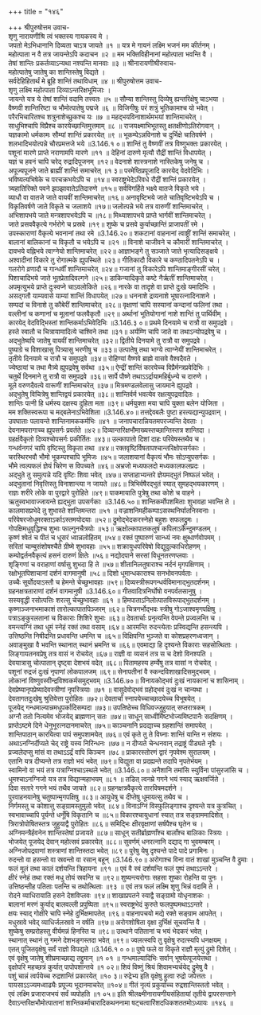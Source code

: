 +++
title = "१४६"

+++
श्रीपुरुषोत्तम उवाच-  
शृणु नारायणीश्रि त्वं भक्तस्य गायकस्य मे ।  
जपतो मेऽभिधानानि दिव्यता चाऽत्र जायते ॥१ ॥
यत्र मे गायनं लक्ष्मि भजनं मम कीर्तनम् ।  
महोत्पाता न वै तत्र जायन्तेऽपि कदाचन ॥२ ॥
मम भक्तिविहीनानां महोत्पाता भवन्ति वै ।  
तेषां शान्तिः प्रकर्तव्याऽन्यथा नश्यन्ति मानवाः ॥३ ॥
श्रीनारायणीश्रीरुवाच-  
महोत्पातेषु जातेषु का शान्तिस्तेषु विद्यते ।  
सर्वदेहिहितार्थं मे ब्रूहि शान्तिं तथाविधाम् ॥४ ॥
श्रीपुरुषोत्तम उवाच-  
शृणु लक्ष्मि महोत्पाता दिव्याऽन्तरिक्षभूमिजाः ।  
जायन्ते यत्र ये तेषां शान्तिं वदामि तत्त्वतः ॥५ ॥
सौम्या शान्तिस्तु दिव्येषु ह्यन्तरिक्षेषु चाऽभया ।  
वैष्णवी शान्तिरिष्टा च भौमोत्पातेषु पद्मजे ॥६ ॥
विजिगीषुः परं शत्रुं भूतिकामश्च यो भवेत् ।  
परैरभिचारितश्च शत्रुनाशेच्छुकश्च यः ॥७ ॥
महद्भयविनाशार्थमभयां शान्तिमाचरेत् ।  
साधुभिश्चापि विप्रैश्च कारयेच्छान्तिमुत्तमाम् ॥८ ॥
राजयक्ष्माभिभूतस्तु क्षतक्षीणोऽतिरोगवान् ।  
यज्ञकामो धर्मकामः सौम्यां शान्तिं प्रकारयेत् ॥९ ॥
भूकम्पेऽन्नविनाशे च दुर्भिक्षे चातिवर्षणे ।  
शलभादिभयोत्पन्ने चौरप्रमत्तजे भये ॥3.146.१ ०॥
शान्तिं तु वैष्णवीं तत्र विष्णुभक्तः प्रकारयेत् ।  
पशूनां मारणे प्राप्ते नराणामपि मारणे ॥११ ॥
देहिनां दारुणे मृत्यौ रौद्रीं शान्तिं विधापयेत् ।  
यज्ञं च हवनं चापि चरेद् रुद्रादिपूजनम् ॥१२॥
वेदनाशे शास्त्रनाशे नास्तिकेषु जनेषु च ।  
अपूज्यपूजने जाते ब्राह्मीं शान्तिं समाचरेत् ॥१ ३॥
परमेष्ठिप्रपूजादि कारयेद् वेदवेदिभिः ।  
भविष्यत्यभिषेके च परचक्रभयेऽपि च ॥१४॥
स्वराष्ट्रभेदेऽरिवधे रौद्रीं शान्तिं प्रकारयेत् ।  
त्र्यहातिरिक्ते पवने झञ्झावातेऽतिदारुणे ॥१५॥
सर्वविगर्हिते भक्ष्ये वातजे विकृते भये ।  
व्याधौ वा वातजे जाते वायवीं शान्तिमाचरेत् ॥१६॥
अनावृष्टिभये जाते चातिवृष्टिभयेऽपि च ।  
विकृतिवर्षणे जाते विकृते च जलाशये ॥१७॥
जलोत्पन्ने भये तत्र वारुणीं शान्तिमाचरेत् ।  
अभिशापभये जाते मन्त्रशापभयेऽपि च ॥१८॥
मिथ्याशापभये प्राप्ते भार्गवीं शान्तिमाचरेत् ।  
जाते प्रसववैकृत्ये गर्भरोगे च प्रस्रवे ॥१९॥
शुष्के च प्रसवे कुर्याच्छान्तिं प्राजापतीं रमे ।  
उपस्काराणां वैकृत्ये भवनानां तथा रमे ॥3.146.२०॥
शकटानां वाहनानां त्वाष्ट्रीं शान्तिं समाचरेत् ।  
बालानां बालिकानां च विकृतौ च भयेऽपि च ॥२१ ॥
विनाशे चाजीवने च कौमारीं शान्तिमाचरेत् ।  
दावभये वह्निभये त्वाग्नेयो शान्तिमाचरेत् ॥२२॥
आज्ञाभङ्गे तु सञ्जाते जाते भृत्यादिसङ्क्षये ।  
अश्वादीनां विकारे तु रोगात्मके ह्युपस्थिते ॥२३॥
गीतिकादौ विकारे च कण्ठादिपतनेऽपि च ।  
गलरोगे व्रणादौ च गान्धर्वीं शान्तिमाचरेत् ॥२४॥
गजानां तु विकारेऽपि शान्तिमाङ्गीरसीं चरेत् ।  
पिशाचादिभये जाते भूतप्रेतादिवल्गने ॥२५॥
डाकिन्यादिकृते कष्टे नैर्ऋतीं शान्तिमाचरेत् ।  
अपमृत्युभये प्राप्ते दुःस्वप्ने चाऽवलोकिते ॥२६॥
नारके वा तादृशे वा प्राप्ते दुःखे यमादिभिः ।  
असद्गतौ याम्यवासे याम्यां शान्तिं विधापयेत् ॥२७॥
धननाशे द्रव्यनाशे भूषारत्नादिनाशने ।  
सम्पदां च विनाशे तु कौबेरीं शान्तिमाचरेत् ॥२८॥
वृक्षाणां चापि सस्यानां कन्दानां फलिनां तथा ।  
वल्लीनां च कणानां च मूलानां फलवैकृतौ ॥२९॥
अर्थानां भूतियोगानां नाशे शान्तिं तु पार्थिवीम् ।  
कारयेद् वेदविद्भिस्तां शान्तिकर्माऽभिवेदिभिः ॥3.146.३ ०॥
प्रथमे दिनयामे च रात्रौ वा समुपद्रवे ।  
हस्ते स्वातौ च चित्रायामादित्ये चाश्विने तथा ॥३१॥
अर्यम्णि चापि जाते वा तथाऽन्योपद्रवेषु च ।  
अद्भुतेष्वपि जातेषु वायवीं शान्तिमाचरेत् ॥३२॥
द्वितीये दिनयामे तु रात्रौ वा समुपद्रवे ।  
पुष्याग्रे च विशाखासु पित्र्यासु भरणीषु च ॥३३॥
उत्पातेषु तथा भाग्ये त्वाग्नेयीं शान्तिमाचरेत् ।  
तृतीये दिनयामे च रात्रौ च समुपद्रवे ॥३४॥
रोहिण्यां वैष्णवे ब्राह्मे वासवे वैश्वदैवते ।  
ज्येष्ठायां च तथा मैत्र्ये ह्युपद्रवेषु सर्वथा ॥३५॥
ऐन्द्रीं शान्तिं कारयेच्च विप्रैर्मन्त्रप्रवेदिभिः ।  
चतुर्थे दिनमाने तु रात्रौ वा समुपद्रवे ॥३६॥
सार्पे पौष्णे तथाऽऽर्द्रायामहिर्बुध्न्ये च दारुणे ।  
मूले वरुणदैवत्ये वारूणीं शान्तिमाचरेत् ॥३७॥
मित्रमण्डलवेलासु जायमाने ह्युपद्रवे ।  
अद्भुतेषु विचित्रेषु शान्तिद्वयं प्रकारयेत् ॥३८॥
शान्तिर्वर्म भवत्येव रक्षत्युपद्रवादितः ।  
शान्तिः पत्नी हि धर्मस्य दक्षस्य दुहिता मता ॥३९॥
धर्मयुक्ता मया चापि युक्ता बलेन योजिता ।  
मम शक्तिस्वरूपा च मद्बलेनाऽभिवेशिता ॥3.146.४०॥
तत्तद्देवबलैः पुष्टा हरत्यद्यान्युपद्रवान् ।  
उपघाताः पलायन्ते शान्तिनामककर्मभिः ॥४१ ॥
जनापचारान्नियतमपरज्यन्ति देवताः ।  
देवनामपरागाच्च ह्युपसर्गः प्रवर्तते ॥४२॥
दिव्यान्तरिक्षभौमाख्यस्तच्छान्तिस्तत्र शान्तिदा ।  
ग्रहर्क्षवैकृतो दिव्यश्चोपसर्गः प्रकीर्तितः ॥४३॥
उल्कापातो दिशां दाहः परिवेषस्तथैव च ।  
गन्धर्वनगरं चापि वृष्टिस्तु विकृता तथा ॥४४॥
रक्तवृष्टिर्विषतापश्चान्तरिक्षोपसर्गकाः ।  
चरस्थिरभवौ भौमो भूकम्पश्चापि भूमिजः ॥४५॥
जलाशयानां वैकृत्यं भौमः सोऽप्युपसर्गकः ।  
भौमे त्वल्पफलं ज्ञेयं चिरेण स विपच्यते ॥४६॥
अभ्रजो मध्यफलदो मध्यकालफलप्रदः ।  
अद्भुते तु समुत्पन्ने यदि वृष्टिः शिवा भवेत् ॥४७॥
सप्ताहाभ्यन्तरे ज्ञेयमद्भुतं निष्फलं भवेत् ।  
अद्भुतानां निवृत्तिस्तु विनाशान्त्या न जायते ॥४८॥
त्रिभिर्वषैरद्भुतं स्यात् सुमहद्भयकारणम् ।  
राज्ञः शरीरे लोके वा पुरद्वारे पुरोहिते ॥४९॥
पाकमायाति पुत्रेषु तथा कोशे च वाहने ।  
ऋतुस्वभावाज्जायन्ते ह्यद्भुता उपसर्गकाः ॥3.146.५०॥
शान्तिकर्मोपशमिताः शुभावहा भवन्ति ते ।  
कालमासप्रभेदे तु शुभास्ते शान्तिमन्तरा ॥५१ ॥
वज्राशनिमहीकम्पाऽसस्थनिर्घातनिस्वनाः ।  
परिवेषरजोधूमरक्ताऽर्काऽस्तमयोदयाः ॥५२॥
द्रुमोद्भेदकरस्नेहो बहुशः सफलद्रुमः ।  
गोपक्षिमधुवृद्धिश्च शुभाः फाल्गुनचैत्रयोः ॥५३॥
ऋक्षोल्कापातकलुषं कपिलाऽर्केन्दुमण्डलम् ।  
कृष्णं श्वेतं च पीतं च धूसरं ध्वान्नलोहितम् ॥५४॥
रक्तं पुष्पारुणं सान्ध्यं नमः क्षुब्धार्णवोपमम् ।  
सरितां चाम्बुसंशोषश्चैते ग्रीष्मे शुभावहाः ॥५५॥
शक्रायुधपरिवेषो विद्युदुल्काधिरोहणम् ।  
कम्पोद्वर्तनवैकृत्यं हसनं दारुणं क्षितेः ॥५६॥
नद्योदपाने सरसां विधूनतरणप्लवाः ।  
शृङ्गिणां च वराहाणां वर्षासु शुभदा हि ते ॥५७॥
शीतानिलतुषाराश्च नर्दनं मृगपक्षिणाम् ।  
रक्षोभूतपिशाचानां दर्शनं वागमानुषी ॥५८॥
दिशो धूमान्धकाराश्च सनभोवनपर्वताः ।  
उच्चैः सूर्योदयाऽस्तौ च हेमन्ते चेच्छुभावहाः ॥५९॥
दिव्यस्त्रीरूपगन्धर्वविमानाद्भुतदर्शनम् ।  
ग्रहनक्षत्रताराणां दर्शनं वागमानुषी ॥3.146.६०॥
गीतवादित्रनिर्घोषो वनपर्वतसानुषु ।  
सस्यवृद्धी रसोत्पत्तिः शरत्सु चेच्छुभावहाः ॥६१ ॥
हिमपाताऽनिलोत्पातविरूपाद्भुतदर्शनम् ।  
कृष्णाञ्जनाभमाकाशं तारोल्कापातपिञ्जरम् ॥६२॥
चित्रगर्भोद्भवः स्त्रीषु गोऽजाश्वमृगपक्षिषु ।  
पत्राऽङ्कुरलतानां च विकाराः शिशिरे शुभाः ॥६३॥
देवतार्चाः प्रनृत्यन्ति वेपन्ते प्रज्वलन्ति च ।  
वमन्त्यग्निं तथा धूमं स्नेहं रक्तं तथा वसाम् ॥६४॥
आरमन्ति रुदन्त्येताः प्रस्विद्यन्ति हसन्त्यपि ।  
उत्तिष्ठन्ति निषीदन्ति प्रधावन्ति धमन्ति च ॥६५॥
विक्षिपन्ति भुञ्जते वा कोशप्रहरणध्वजान् ।  
अवाङ्मुखा वै भवन्ति स्थानात् स्थानं भ्रमन्ति च ॥६६॥
एवमाद्या हि दृश्यन्ते विकाराः सहसोत्थिताः ।  
लिङ्गायतनवप्रेषु तत्र वासं न रोचयेत् ॥६७॥
राज्ञी वा व्यसनं तत्र स च देशो विनश्यति ।  
देवयात्रासु चोत्पातान् दृष्ट्वा देशभयं वदेत् ॥६८॥
पितामहस्य हर्म्येषु तत्र वासां न रोचयेत् ।  
पशूनां रुद्रजं दुःखं नृपाणां लोकपालजम् ॥६९॥
सेनापतीनां वै स्कन्दविशाखादिसमुद्भवम् ।  
लोकानां विष्णुवस्वीन्द्रविश्वकर्मसमुद्भवम् ॥3.146.७०॥
विनायकोद्भवं दुःखं नायकानां च शासिनाम् ।  
देवप्रेष्यानृपप्रेष्यादेवस्त्रीणां नृपस्त्रियाः ॥७१ ॥
वासुदेवोद्भवं ग्रहोद्भवं दुःखं न चान्यथा ।  
देवतागतदुःखेषु श्रुतिवेत्ता पुरोहितः ॥७२॥
देवतार्चां स्नापयेच्चाच्छादयेच्च विभूषयेत् ।  
पूजयेद् गन्धमाल्यान्नमधुपर्कादिसम्पदा ॥७३॥
उपतिष्ठेच्च विधिवज्जुहुयात् सप्तरात्रकम् ।  
अग्नौ ततो नित्यमेव भोजयेद् ब्राह्मणान् सतः ॥७४॥
साधून् साध्वीर्मिष्टभोज्यमिष्टपानैः सदक्षिणम् ।  
प्राप्तेऽष्टमे दिने धेनुभूरत्नदानमाचरेत् ॥७५॥
काञ्चनानि प्रदद्याच्च ग्रहशान्तिं समापयेत् ।  
शान्तिपाठान् कारयित्वा पापं समुपशामयेत् ॥७६॥
एवं कृते तु ते विघ्नाः शान्तिं यान्ति न संशयः ।  
अथाऽनग्निर्दीप्यते चेद् राष्ट्रे यस्य निरिन्धनः ॥७७॥
न दीप्यते चेन्धनवान् तद्राष्ट्रं पीड्यते नृपैः ।  
प्रज्वलेदप्सु मांसं वा तथाऽऽर्द्रं वापि किञ्चन ॥७८॥
प्राकारस्तोरणं द्वारं नृपवेश्म सुरालयम् ।  
एतानि यत्र दीप्यन्ते तत्र राज्ञो भयं भवेत् ॥७९॥
विद्युता वा प्रदह्यन्ते तदापि नृपतेर्भयम् ।  
स्वामिनो वा भयं तत्र यत्राग्निश्चाऽस्थले भवेत् ॥3.146.८०॥
अनैशानि तमांसि स्युर्विना पांसुरजांसि च ।  
धूमश्चाऽनग्निजो यत्र तत्र विद्यान्महाभयम् ॥८१ ॥
तडित् त्वनम्रे गगने भयं स्याद् ऋक्षवर्जिते ।  
दिवा सतारे गगने भयं तथैव जायते ॥८२॥
ग्रहनक्षत्रवैकृत्ये तारविषमदर्शने ।  
पुरवाहनयानेषु चतुष्पान्मृगपक्षिषु ॥८३॥
आयुधेषु च दीप्तेषु धूमायत्सु तथैव च ।  
निर्गमस्तु च कोशात्तु सङ्ग्रामस्तुमुलो भवेत् ॥८४॥
विनाऽग्निं विस्फुलिङ्गाश्च दृश्यन्ते यत्र कुत्रचित् ।  
स्वभावाच्चापि पूर्यन्ते धनूँषि विकृतानि च ॥८५॥
विकारश्चायुधानां स्यात् तत्र सङ्ग्राममादिशेत् ।  
त्रिरात्रोपोषितस्तत्र जुहुयाद्वै पुरोहितः ॥८६॥
समिद्भिः क्षीरवृक्षाणां सर्षपैश्च घृतेन च ।  
अग्निमन्त्रैर्हवनेन शान्तिस्तेषां प्रजायते ॥८७॥
साधून् सतीर्ब्राह्मणाँश्च बालाँश्च बालिकाः स्त्रियः ।  
भोजयेत् पूजयेद् देवान् महोत्सवं प्रकारयेत् ॥८८॥
सुवर्णम्ं धनरत्नानि दद्याद् गा भुवमम्बरम् ।  
अग्निजोपद्रवाणां शस्त्राणां शान्तिस्तदा भवेत् ॥८९॥
पुरेषु येषु दृश्यन्ते पादे पादे प्रगामिनः ।  
रुदन्तो वा हसन्तो वा स्रवन्तो वा रसान् बहून् ॥3.146.९०॥
अरोगाश्च विना वातं शाखां मुञ्चन्ति वै द्रुमाः ।  
फलं मूलं तथा कालं दर्शयन्ति त्रिहायना ॥९१ ॥
एवं वै स्वं दर्शयन्ति फलं पुष्पं तथाऽऽन्तरे ।  
क्षीरं स्नेहं तथा रक्तं मधु तोयं स्रवन्ति च ॥९२॥
शुष्यन्त्यरोगाः सहसा शुष्का रोहन्ति वा पुनः ।  
उत्तिष्ठन्तीह पतिताः पतन्ति च तथोत्थिताः ॥९३ ॥
एवं तत्र फलं लक्ष्मि शृणु भिन्नं वदामि ते ।  
रोदने व्याधिरायाति हसने देशविप्लवः ॥९४॥
शाखाप्रपतने स्याद्वै सङ्ग्रामो योधृनाशकः ।  
बालानां मरणं कुर्याद् बालवल्ली प्रपुष्पिता ॥९५॥
स्वराष्ट्रभेदं कुरुते फलपुष्पमथाऽऽन्तरे ।  
क्षयः स्याद् गोक्षीरे चापि स्नेहे दुर्भिक्षमापतेत् ॥९६॥
वाहनापचयो मद्ये रक्ते सङ्ग्राम आपतेत् ।  
मधुस्रावे भवेद् व्याधिर्जलस्रावे न वर्षति ॥९७॥
अरोगशोषिता वृक्षा दुर्भिक्षं सूचयन्ति वै ।  
शुष्केषु सम्प्ररोहस्तु वीर्यमन्नं हिनस्ति च ॥९८॥
उत्थाने पतितानां च भयं भेदकरं भवेत् ।  
स्थानात् स्थानं तु गमने देशभङ्गस्तदा भवेत् ॥९९॥
ज्वलत्स्वपि तु वृक्षेषु रुदत्स्यपि धनक्षयम् ।  
एतत् पूजितवृक्षेषु सर्वं राज्ञो विपद्यते ॥3.146.१ ० ०॥
पुष्पे फले वा विकृते राज्ञौ मृत्युं द्रुमो दिशेत् ।  
एवं वृक्षेषु जातेषु शीघ्रमाच्छाद्य तद्द्रुमान् ॥१ ०१ ॥
गन्धमाल्यादिभिः सर्वान् भूषयेत्पूजयेत्तथा ।  
वृक्षोपरि महच्छत्रं कुर्यात् पापोपशान्तये ॥१ ०२॥
शिवं विष्णुं श्रियं शिवामभ्यर्चयेद् द्रुमेषु वै ।  
पशुं चान्नं त्वर्पयेच्च रुद्रशान्तिं प्रकारयेत् ॥१० ३॥
रुद्रेभ्य इति वृक्षेषु हुत्वा रुद्रो जपेत्ततः ।  
पायसाऽऽज्यमध्वाढ्यैः प्रपूज्य भूदानमाचरेत् ॥१०४॥
गीतं नृत्यं प्रकुर्याच्च रुद्रशान्तिस्ततो भवेत् ।  
एवं लक्ष्मि प्रजाराजभयं सर्वं व्यपोहति ॥१ ०५॥
इति श्रीलक्ष्मीनारायणीयसंहितायां तृतीये द्वापरसन्ताने दैवाऽन्तरिक्षभौमोत्पातानां शान्तिकर्माचारादिकथननामा षट्चत्वारिंशदधिकशततमोऽध्यायः ॥१४६ ॥
    
